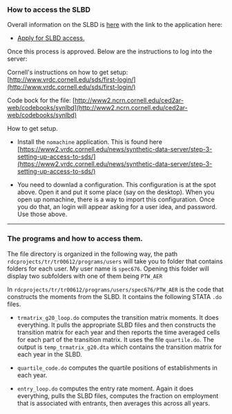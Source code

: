 
### How to access the SLBD

Overall information on the SLBD is [here](https://www.census.gov/programs-surveys/ces/data/public-use-data/synthetic-longitudinal-business-database.html) with the link to the application here:

- [Apply for SLBD access.](https://www.census.gov/programs-surveys/ces/data/public-use-data/synthetic-longitudinal-business-database/access-the-synlbd.html)

Once this process is approved. Below are the instructions to log into the server:

Cornell's instructions on how to get setup:
[http://www.vrdc.cornell.edu/sds/first-login/](http://www.vrdc.cornell.edu/sds/first-login/)

Code bock for the file:
[http://www2.ncrn.cornell.edu/ced2ar-web/codebooks/synlbd](http://www2.ncrn.cornell.edu/ced2ar-web/codebooks/synlbd)

How to get setup.

- Install the ``nomachine`` application. This is found here
 [https://www2.vrdc.cornell.edu/news/synthetic-data-server/step-3-setting-up-access-to-sds/](https://www2.vrdc.cornell.edu/news/synthetic-data-server/step-3-setting-up-access-to-sds/)

- You need to downlad a configuration. This configuration is at the spot above. Open it and put it some place (say on the desktop). When you open up nomachine, there is a way to import this configuration. Once you do that, an login will appear asking for a user idea, and password. Use those above.

---
### The programs and how to access them.  

The file directory is organized in the following way, the path ``rdcprojects/tr/tr00612/programs/users`` will take you to folder that contains folders for each user. My user name is ``spec676``. Opening this folder will display two subfolders with one of them being ``PTW_AER``

In  ``rdcprojects/tr/tr00612/programs/users/spec676/PTW_AER`` is the code that constructs the moments from the SLBD. It contains the following STATA ``.do`` files.

  - ``trmatrix_g20_loop.do`` computes the transition matrix moments. It does everything. It pulls the appropriate SLBD files and then constructs the transition matrix for each year and then reports the time averaged cells for each part of the transition matrix.  It uses the file ``quartile.do``. The output is ``temp_trmatrix_g20.dta`` which contains the transition matrix for each year in the SLBD.

  - ``quartile_code.do`` computes the quartile positions of establishments in each year.

  - ``entry_loop.do`` computes the entry rate moment. Again it does everything, pulls the SLBD files, computes the fraction on employment that is associated with entrants, then averages this across all years.
